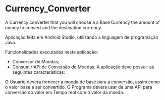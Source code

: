# Currency_Converter
A Currency converter that you will choose a a Base Currency the amount of money to convert and the destination currency.

Aplicação feita em Android Studio, utilizando a linguagem de programação Java.

Funcionalidades executadas nesta aplicação:

 - Conversor de Moedas;
 - Consumir API de Conversão de Moedas.
A aplicação deve possuir as seguintes caracteristicas:

O Usuario devera fornecer a moeda de base para a conversão, assim como o valor base a ser convertido.
O Programa devera usar de uma API para conversão do valor em Tempo real com o valor da moeda.

